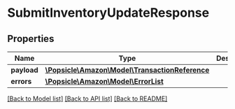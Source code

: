 # SubmitInventoryUpdateResponse

## Properties
Name | Type | Description | Notes
------------ | ------------- | ------------- | -------------
**payload** | [**\Popsicle\Amazon\Model\TransactionReference**](TransactionReference.md) |  | [optional] 
**errors** | [**\Popsicle\Amazon\Model\ErrorList**](ErrorList.md) |  | [optional] 

[[Back to Model list]](../../README.md#documentation-for-models) [[Back to API list]](../../README.md#documentation-for-api-endpoints) [[Back to README]](../../README.md)

